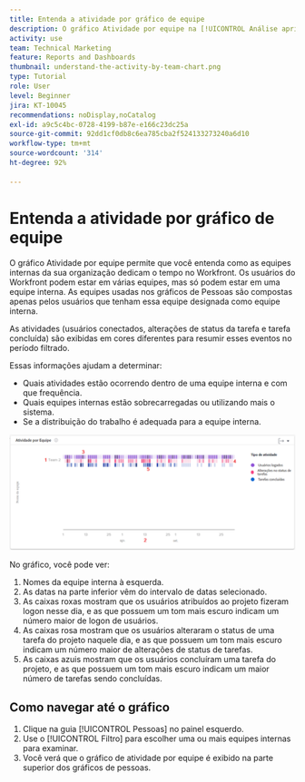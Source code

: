 ```yaml
---
title: Entenda a atividade por gráfico de equipe
description: O gráfico Atividade por equipe na [!UICONTROL Análise aprimorada] permite compreender como as equipes domésticas da sua organização passam o tempo na Workfront.
activity: use
team: Technical Marketing
feature: Reports and Dashboards
thumbnail: understand-the-activity-by-team-chart.png
type: Tutorial
role: User
level: Beginner
jira: KT-10045
recommendations: noDisplay,noCatalog
exl-id: a9c5c4bc-0728-4199-b87e-e166c23dc25a
source-git-commit: 92dd1cf0db8c6ea785cba2f524133273240a6d10
workflow-type: tm+mt
source-wordcount: '314'
ht-degree: 92%

---
```


# Entenda a atividade por gráfico de equipe

O gráfico Atividade por equipe permite que você entenda como as equipes internas da sua organização dedicam o tempo no Workfront. Os usuários do Workfront podem estar em várias equipes, mas só podem estar em uma equipe interna. As equipes usadas nos gráficos de Pessoas são compostas apenas pelos usuários que tenham essa equipe designada como equipe interna.

As atividades (usuários conectados, alterações de status da tarefa e tarefa concluída) são exibidas em cores diferentes para resumir esses eventos no período filtrado.

Essas informações ajudam a determinar:

* Quais atividades estão ocorrendo dentro de uma equipe interna e com que frequência.
* Quais equipes internas estão sobrecarregadas ou utilizando mais o sistema.
* Se a distribuição do trabalho é adequada para a equipe interna.

![Uma imagem mostrando um gráfico de atividade por equipe com números em áreas descritas nos marcadores abaixo](assets/section-3-1.png)

No gráfico, você pode ver:

1. Nomes da equipe interna à esquerda.
1. As datas na parte inferior vêm do intervalo de datas selecionado.
1. As caixas roxas mostram que os usuários atribuídos ao projeto fizeram logon nesse dia, e as que possuem um tom mais escuro indicam um número maior de logon de usuários.
1. As caixas rosa mostram que os usuários alteraram o status de uma tarefa do projeto naquele dia, e as que possuem um tom mais escuro indicam um número maior de alterações de status de tarefas.
1. As caixas azuis mostram que os usuários concluíram uma tarefa do projeto, e as que possuem um tom mais escuro indicam um maior número de tarefas sendo concluídas.

## Como navegar até o gráfico

1. Clique na guia [!UICONTROL Pessoas] no painel esquerdo.
1. Use o [!UICONTROL Filtro] para escolher uma ou mais equipes internas para examinar.
1. Você verá que o gráfico de atividade por equipe é exibido na parte superior dos gráficos de pessoas.
